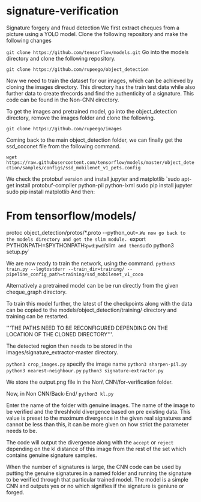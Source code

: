 # signature-verification
Signature forgery and fraud detection
We first extract cheques from a picture using a YOLO model. Clone the following repository and make the following changes


`git clone https://github.com/tensorflow/models.git`
Go into the models directory and clone the following repository.

`git clone https://github.com/rupeego/object_detection`

Now we need to train the dataset for our images, which can be achieved by cloning the images directory. This directory has the train test data while also further data to create tfrecords and find the authenticity of a signature. This code can be found in the Non-CNN directory. 

To get the images and pretrained model, go into the object_detection directory, remove the images folder and clone the following.

`git clone https://github.com/rupeego/images`

Coming back to the main object_detection folder, we can finally get the ssd_coconet file from the following command. 

`wget https://raw.githubusercontent.com/tensorflow/models/master/object_detection/samples/configs/ssd_mobilenet_v1_pets.config`


We check the protobuf version and install jupyter and matplotlib 
`sudo apt-get install protobuf-compiler python-pil python-lxml
sudo pip install jupyter
sudo pip install matplotlib
And then:

# From tensorflow/models/
protoc object_detection/protos/*.proto --python_out=.`
We now go back to the models directory and get the slim module. 
    `export PYTHONPATH=$PYTHONPATH:`pwd`:`pwd`/slim`  and then `sudo python3 setup.py`
    
We are now ready to train the network, using the command. 
`python3 train.py --logtostderr --train_dir=training/ --pipeline_config_path=training/ssd_mobilenet_v1_coco`

Alternatively a pretrained model can be be run directly from the given cheque_graph directory. 

To train this model further, the latest of the checkpoints along with the data can be copied to the models/object_detection/training/ directory and training can be restarted. 

'''THE PATHS NEED TO BE RECONFIGURED DEPENDING ON THE LOCATION OF THE CLONED DIRECTORY'''.

The detected region then needs to be stored in the 
images/signature_extractor-master directory.

`python3 crop_images.py` specify the image name
`python3 sharpen-pil.py`
`python3 nearest-neighbour.py`
`python3 signature-extractor.py`

We store the output.png file in the Non\ CNN/for-verification folder.

Now, in Non CNN/Back-End/
`python3 kl.py`

Enter the name of the folder with genuine images. The name of the image to be verified and the threshhold divergence based on pre existing data. This value is preset to the maximum divergence in the given real signatures and cannot be less than this, it can be more given on how strict the parameter needs to be. 

The code will output the divergence along with the `accept` or `reject` depending on the kl distance of this image from the rest of the set which contains genuine signature samples.

When the number of signatures is large, the CNN code can be used by putting the genuine signatures in a named folder and running the signature to be verified through that particular trained model. The model is a simple CNN and outputs yes or no which signifies if the signature is geniune or forged. 
